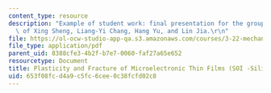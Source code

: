 ```yaml
---
content_type: resource
description: "Example of student work: final presentation for the group project, courtesy\
  \ of Xing Sheng, Liang-Yi Chang, Hang Yu, and Lin Jia.\r\n"
file: https://ol-ocw-studio-app-qa.s3.amazonaws.com/courses/3-22-mechanical-behavior-of-materials-spring-2008/653f08fcd4a9c5fc6cee0c38fcfd02c8_thinfilms_pres.pdf
file_type: application/pdf
parent_uid: 8388cfe3-4b2f-b7e7-0060-faf27a65e652
resourcetype: Document
title: Plasticity and Fracture of Microelectronic Thin Films (SOI -Silicon on Insulator)
uid: 653f08fc-d4a9-c5fc-6cee-0c38fcfd02c8
---
```


